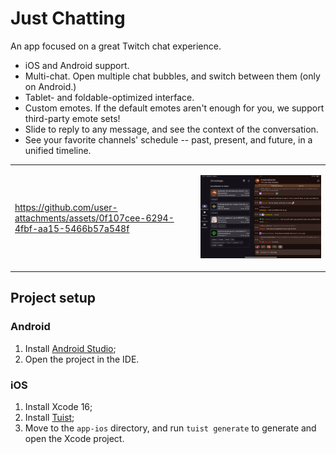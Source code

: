 # Just Chatting

An app focused on a great Twitch chat experience.

- iOS and Android support.
- Multi-chat. Open multiple chat bubbles, and switch between them (only on Android.)
- Tablet- and foldable-optimized interface.
- Custom emotes. If the default emotes aren't enough for you, we support third-party emote sets!
- Slide to reply to any message, and see the context of the conversation.
- See your favorite channels' schedule -- past, present, and future, in a unified timeline.

<table>
<tr>
<td>

https://github.com/user-attachments/assets/0f107cee-6294-4fbf-aa15-5466b57a548f

</td>
<td>

![](./assets/screenshots/ios/ipad-static.png)

</td>
</tr>
</table>

## Project setup

### Android

1. Install [Android Studio](https://developer.android.com/studio/install);
2. Open the project in the IDE.

### iOS

1. Install Xcode 16;
2. Install [Tuist](https://docs.tuist.io/guides/quick-start/install-tuist);
3. Move to the `app-ios` directory, and run `tuist generate` to generate and open the Xcode project.
